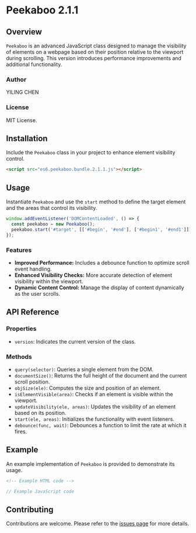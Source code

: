 
# Peekaboo 2.1.1

## Overview
`Peekaboo` is an advanced JavaScript class designed to manage the visibility of elements on a webpage based on their position relative to the viewport during scrolling. This version introduces performance improvements and additional functionality.

### Author
YILING CHEN

### License
MIT License.

## Installation

Include the `Peekaboo` class in your project to enhance element visibility control.

```html
<script src="es6.peekaboo.bundle.2.1.1.js"></script>
```

## Usage

Instantiate `Peekaboo` and use the `start` method to define the target element and the areas that control its visibility.

```javascript
window.addEventListener('DOMContentLoaded', () => {
  const peekaboo = new Peekaboo();
  peekaboo.start('#target', [['#begin', '#end'], ['#begin1', '#end1']]);
});
```

### Features

- **Improved Performance:** Includes a debounce function to optimize scroll event handling.
- **Enhanced Visibility Checks:** More accurate detection of element visibility within the viewport.
- **Dynamic Content Control:** Manage the display of content dynamically as the user scrolls.

## API Reference

### Properties

- `version`: Indicates the current version of the class.

### Methods

- `query(selector)`: Queries a single element from the DOM.
- `documentSize()`: Returns the full height of the document and the current scroll position.
- `objSize(ele)`: Computes the size and position of an element.
- `isElementVisible(area)`: Checks if an element is visible within the viewport.
- `updateVisibility(ele, areas)`: Updates the visibility of an element based on its position.
- `start(ele, areas)`: Initializes the functionality with event listeners.
- `debounce(func, wait)`: Debounces a function to limit the rate at which it fires.

## Example

An example implementation of `Peekaboo` is provided to demonstrate its usage.

```html
<!-- Example HTML code -->
```

```javascript
// Example JavaScript code
```

## Contributing

Contributions are welcome. Please refer to the [issues page](link-to-your-issues) for more details.

